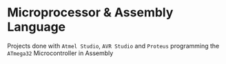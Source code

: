 # Microprocessor & Assembly Language

Projects done with `Atmel Studio`, `AVR Studio` and `Proteus`
programming the `ATmega32` Microcontroller in Assembly
